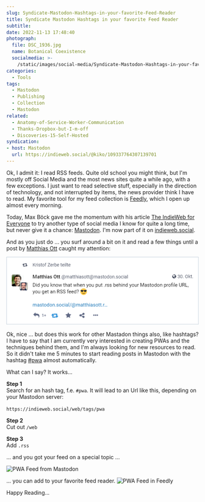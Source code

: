 ```yaml
---
slug: Syndicate-Mastodon-Hashtags-in-your-favorite-Feed-Reader
title: Syndicate Mastodon Hashtags in your favorite Feed Reader
subtitle:
date: 2022-11-13 17:48:40
photograph:
  file: DSC_1936.jpg
  name: Botanical Coexistence
  socialmedia: >-
    /static/images/social-media/Syndicate-Mastodon-Hashtags-in-your-favorite-Feed-Reader.png
categories:
  - Tools
tags:
  - Mastodon
  - Publishing
  - Collection
  - Mastodon
related:
  - Anatomy-of-Service-Worker-Communication
  - Thanks-Dropbox-but-I-m-off
  - Discoveries-15-Self-Hosted
syndication: 
- host: Mastodon
  url: https://indieweb.social/@kiko/109337764307139701
---
```


Ok, I admit it: I read RSS feeds. Quite old school you might think, but I'm mostly off Social Media and the most news sites quite a while ago, with a few exceptions. I just want to read selective stuff, especially in the direction of technology, and not interrupted by items, the news provider think I have to read. My favorite tool for my feed collection is [Feedly](https://feedly.com), which I open up almost every morning.

Today, Max Böck gave me the momentum with his article [The IndieWeb for Everyone](https://mxb.dev/blog/the-indieweb-for-everyone/) to try another type of social media I know for quite a long time, but never give it a chance: [Mastodon](https://de.wikipedia.org/wiki/Mastodon_(Software)). I'm now part of it on [indieweb.social](https://indieweb.social/web/@kiko).

<!-- more -->

And as you just do ... you surf around a bit on it and read a few things until a post by [Matthias Ott](https://indieweb.social/web/@matthiasott@mastodon.social) caught my attention:

[![Matthias Ott's Post on Mastodon, 30. October 2022](Syndicate-Mastodon-Hashtags-in-your-favorite-Feed-Reader/max-ott-post-on-mastondon-rss.png)](https://indieweb.social/web/@matthiasott@mastodon.social/109258009575261184)

Ok, nice ... but does this work for other Mastadon things also, like hashtags? I have to say that I am currently very interested in creating PWAs and the techniques behind them, and I'm always looking for new resources to read. So it didn't take me 5 minutes to start reading posts in Mastodon with the hashtag [#pwa](https://indieweb.social/web/tags/pwa) almost automatically.

What can I say? It works...

**Step 1**  
Search for an hash tag, f.e. ``#pwa``. It will lead to an Url like this, depending on your Mastodon server:

```https://indieweb.social/web/tags/pwa```

**Step 2**  
Cut out ``/web``

**Step 3**  
Add ``.rss``

... and you got your feed on a special topic ...

![PWA Feed from Mastodon](Syndicate-Mastodon-Hashtags-in-your-favorite-Feed-Reader/pwa-mastodon-feed.png)

... you can add to your favorite feed reader.
![PWA Feed in Feedly](Syndicate-Mastodon-Hashtags-in-your-favorite-Feed-Reader/feedly-pwa-feed.png)

Happy Reading...